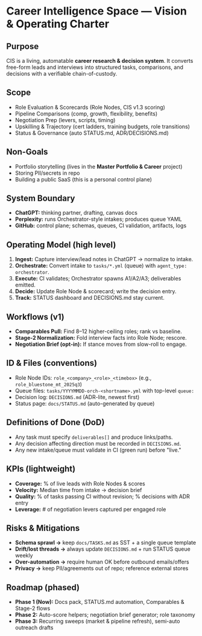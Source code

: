 # Career Intelligence Space — Vision & Operating Charter

## Purpose
CIS is a living, automatable **career research & decision system**. It converts
free-form leads and interviews into structured tasks, comparisons, and decisions
with a verifiable chain-of-custody.

## Scope
- Role Evaluation & Scorecards (Role Nodes, CIS v1.3 scoring)
- Pipeline Comparisons (comp, growth, flexibility, benefits)
- Negotiation Prep (levers, scripts, timing)
- Upskilling & Trajectory (cert ladders, training budgets, role transitions)
- Status & Governance (auto STATUS.md, ADR/DECISIONS.md)

## Non-Goals
- Portfolio storytelling (lives in the **Master Portfolio & Career** project)
- Storing PII/secrets in repo
- Building a public SaaS (this is a personal control plane)

## System Boundary
- **ChatGPT:** thinking partner, drafting, canvas docs
- **Perplexity:** runs Orchestrator-style intakes; produces queue YAML
- **GitHub:** control plane; schemas, queues, CI validation, artifacts, logs

## Operating Model (high level)
1. **Ingest:** Capture interview/lead notes in ChatGPT → normalize to intake.
2. **Orchestrate:** Convert intake to `tasks/*.yml` (queue) with `agent_type: orchestrator`.
3. **Execute:** CI validates; Orchestrator spawns A1/A2/A3; deliverables emitted.
4. **Decide:** Update Role Node & scorecard; write the decision entry.
5. **Track:** STATUS dashboard and DECISIONS.md stay current.

## Workflows (v1)
- **Comparables Pull:** Find 8–12 higher-ceiling roles; rank vs baseline.
- **Stage-2 Normalization:** Fold interview facts into Role Node; rescore.
- **Negotiation Brief (opt-in):** If stance moves from slow-roll to engage.

## ID & Files (conventions)
- Role Node IDs: `role_<company>_<role>_<timebox>` (e.g., `role_bluestone_mt_2025q3`)
- Queue files: `tasks/YYYYMMDD-orch-<shortname>.yml` with top-level `queue:`
- Decision log: `DECISIONS.md` (ADR-lite, newest first)
- Status page: `docs/STATUS.md` (auto-generated by queue)

## Definitions of Done (DoD)
- Any task must specify `deliverables[]` and produce links/paths.
- Any decision affecting direction must be recorded in `DECISIONS.md`.
- Any new intake/queue must validate in CI (green run) before "live."

## KPIs (lightweight)
- **Coverage:** % of live leads with Role Nodes & scores
- **Velocity:** Median time from intake → decision brief
- **Quality:** % of tasks passing CI without revision; % decisions with ADR entry
- **Leverage:** # of negotiation levers captured per engaged role

## Risks & Mitigations
- **Schema sprawl →** keep `docs/TASKS.md` as SST + a single queue template
- **Drift/lost threads →** always update `DECISIONS.md` + run STATUS queue weekly
- **Over-automation →** require human OK before outbound emails/offers
- **Privacy →** keep PII/agreements out of repo; reference external stores

## Roadmap (phased)
- **Phase 1 (Now):** Docs pack, STATUS.md automation, Comparables & Stage-2 flows
- **Phase 2:** Auto-score helpers; negotiation brief generator; role taxonomy
- **Phase 3:** Recurring sweeps (market & pipeline refresh), semi-auto outreach drafts
